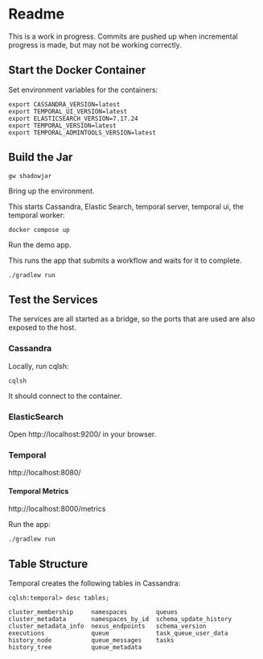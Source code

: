 # Readme

This is a work in progress.  Commits are pushed up when incremental progress is made, but may not be working correctly.

## Start the Docker Container

Set environment variables for the containers:

```shell
export CASSANDRA_VERSION=latest
export TEMPORAL_UI_VERSION=latest
export ELASTICSEARCH_VERSION=7.17.24
export TEMPORAL_VERSION=latest
export TEMPORAL_ADMINTOOLS_VERSION=latest
```

## Build the Jar

```shell
gw shadowjar
```

Bring up the environment.

This starts Cassandra, Elastic Search, temporal server, temporal ui, the temporal worker:

```shell
docker compose up
```

Run the demo app.  

This runs the app that submits a workflow and waits for it to complete.

```shell
./gradlew run
```

## Test the Services 

The services are all started as a bridge, so the ports that are used are also exposed to the host.

### Cassandra

Locally, run cqlsh:

```shell
cqlsh
```

It should connect to the container.


### ElasticSearch

Open http://localhost:9200/ in your browser.

### Temporal 

http://localhost:8080/

#### Temporal Metrics

http://localhost:8000/metrics




Run the app:

```shell
./gradlew run
```

## Table Structure

Temporal creates the following tables in Cassandra:

```shell
cqlsh:temporal> desc tables;

cluster_membership     namespaces        queues
cluster_metadata       namespaces_by_id  schema_update_history
cluster_metadata_info  nexus_endpoints   schema_version
executions             queue             task_queue_user_data
history_node           queue_messages    tasks
history_tree           queue_metadata
```


### 